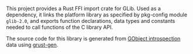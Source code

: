 This project provides a Rust FFI import crate for GLib.
Used as a dependency, it links the platform library as specified by
pkg-config module `glib-2.0`, and exports function declarations, data
types and constants needed to call functions of the C library API.

The source code for this library is generated from [GObject introspection][gi] data using [grust-gen][gen].

[gi]: https://wiki.gnome.org/Projects/GObjectIntrospection
[gen]: https://github.com/gi-rust/grust-gen
